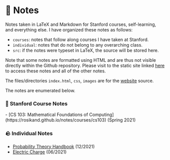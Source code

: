 # 📝 Notes 

Notes taken in LaTeX and Markdown for Stanford courses, self-learning, and everything else. I have organized these notes as follows: 

- `courses`: notes that follow along courses I have taken at Stanford. 
- `individual`: notes that do not belong to any overarching class. 
- `src`: if the notes were typeset in LaTeX, the source will be stored here. 

Note that some notes are formatted using HTML and are thus not visible directly within the Github repository. Please visit to the static site linked [here](https://rosikand.github.io/notes) to access these notes and all of the other notes. 

The files/directories `index.html`, `css`, `images` are for the [website](https://rosikand.github.io/notes) source. 

<!-- <hr style="opacity: 0.3;"> -->

The notes are enumerated below. 

<h3>🌲 Stanford Course Notes</h3> 
- [CS 103: Mathematical Foundations of Computing](https://rosikand.github.io/notes/courses/cs103) (Spring 2021) 

<h3>🪨 Individual Notes</h3> 

- [Probability Theory Handbook](individual/probability-handbook.pdf) (12/2021) 
- [Electric Charge](individual/electric-charge.pdf) (06/2021) 
